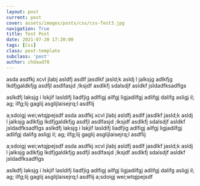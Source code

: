 ```yaml
---
layout: post
current: post
cover: assets/images/posts/css/css-Test3.jpg
navigation: True
title: Test Post
date: 2021-07-20 17:20:00
tags: [Css]
class: post-template
subclass: 'post'
author: chdaud78
---
```


asda asdfkj xcvl jlabj asldfj asdlf jasdlkf jasld;k asldj l jalksjg adlkfjg lkdfjgaldkfjg
asdfjl  asdlfasjd ;lksjdf asdlkfj sdalsdjf asldkf jsldadfksadflgs

aslkdfj laksjg i lskjif lasldifj liadfjig adlfigj ailfgj ligjadilfgj adlifgj dalifg 
asligj il; ag; ilfg;lij gaglij asglijlaisejrq;l asdflij

a;sdoigj wei;wtqjpejsdf asda asdfkj xcvl jlabj asldfj asdlf jasdlkf jasld;k asldj l jalksjg adlkfjg lkdfjgaldkfjg
asdfjl  asdlfasjd ;lksjdf asdlkfj sdalsdjf asldkf jsldadfksadflgs
aslkdfj laksjg i lskjif lasldifj liadfjig adlfigj ailfgj ligjadilfgj adlifgj dalifg
asligj il; ag; ilfg;lij gaglij asglijlaisejrq;l asdflij

a;sdoigj wei;wtqjpejsdf asda asdfkj xcvl jlabj asldfj asdlf jasdlkf jasld;k asldj l jalksjg adlkfjg lkdfjgaldkfjg
asdfjl  asdlfasjd ;lksjdf asdlkfj sdalsdjf asldkf jsldadfksadflgs

aslkdfj laksjg i lskjif lasldifj liadfjig adlfigj ailfgj ligjadilfgj adlifgj dalifg
asligj il; ag; ilfg;lij gaglij asglijlaisejrq;l asdflij
a;sdoigj wei;wtqjpejsdf 
